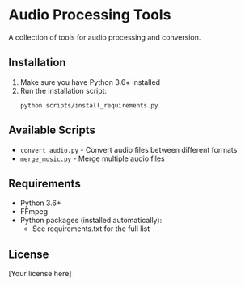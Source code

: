 # Audio Processing Tools

A collection of tools for audio processing and conversion.

## Installation

1. Make sure you have Python 3.6+ installed
2. Run the installation script:
   ```
   python scripts/install_requirements.py
   ```

## Available Scripts

- `convert_audio.py` - Convert audio files between different formats
- `merge_music.py` - Merge multiple audio files

## Requirements

- Python 3.6+
- FFmpeg
- Python packages (installed automatically):
  - See requirements.txt for the full list

## License

[Your license here] 